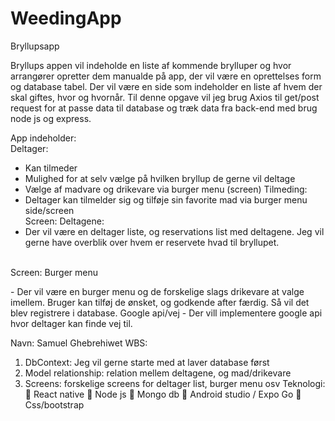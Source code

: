 # WeedingApp

Bryllupsapp

Bryllups appen vil indeholde en liste af kommende brylluper og hvor arrangører opretter dem
manualde på app, der vil være en oprettelses form og database tabel.
Der vil være en side som indeholder en liste af hvem der skal giftes, hvor og hvornår. Til denne
opgave vil jeg brug Axios til get/post request for at passe data til database og træk data fra back-end med brug
node js og express.

App indeholder: <br>
Deltager: 
- Kan tilmeder
- Mulighed for at selv vælge på hvilken bryllup de gerne vil deltage
- Vælge af madvare og drikevare via burger menu (screen)
Tilmeding:
- Deltager kan tilmelder sig og tilføje sin favorite mad via burger menu side/screen <br>
Screen: Deltagene:
- Der vil være en deltager liste, og reservations list med deltagene. Jeg vil
gerne have overblik over hvem er reservete hvad til bryllupet.
<br>
Screen: Burger menu
<p>
- Der vil være en burger menu og de forskelige slags drikevare at valge imellem.
Bruger kan tilføj de ønsket, og godkende after færdig. Så vil det blev registrere i
database.
Google api/vej
- Der vill implementere google api hvor deltager kan finde vej til.
</p>

Navn: Samuel Ghebrehiwet
WBS:
1. DbContext: Jeg vil gerne starte med at laver database først
2. Model relationship: relation mellem deltagene, og mad/drikevare
3. Screens: forskelige screens for deltager list, burger menu osv
Teknologi:
 React native
 Node js
 Mongo db
 Android studio / Expo Go
 Css/bootstrap
